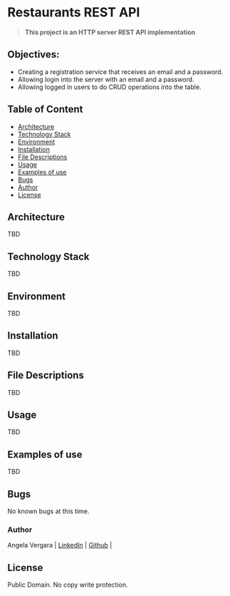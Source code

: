 # Restaurants REST API

>   **This project is an HTTP server REST API implementation**

## Objectives: 
*  Creating a registration service that receives an email and a password.
*   Allowing login into the server with an email and a password.
*   Allowing logged in users to do CRUD operations into the table.

## Table of Content
* [Architecture](#architecture)
* [Technology Stack ](#technology-stack)
* [Environment](#environment)
* [Installation](#installation)
* [File Descriptions](#file-descriptions)
* [Usage](#usage)
* [Examples of use](#examples-of-use)
* [Bugs](#bugs)
* [Author](#author)
* [License](#license)

## Architecture
TBD

## Technology Stack
TBD

## Environment
TBD

## Installation
TBD

## File Descriptions
TBD

## Usage
TBD

## Examples of use
TBD

## Bugs
No known bugs at this time.

### Author
Angela Vergara | 
[LinkedIn](https://www.linkedin.com/in/angela-vergara-salamanca/?locale=en_US) | 
[Github](https://github.com/anversa-pro) |

## License
Public Domain. No copy write protection.
